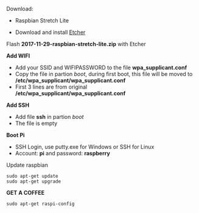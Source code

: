 Download:
* Raspbian Stretch Lite

* Download and install [Etcher](https:/etcher.io/)

Flash **2017-11-29-raspbian-stretch-lite.zip** with Etcher

**Add WIFI**
* Add your SSID and WIFIPASSWORD to the file **wpa_supplicant.conf**
* Copy the file in partion *boot*, during first boot, this file will be moved to **/etc/wpa_supplicant/wpa_supplicant.conf**
* First 3 lines are from original **/etc/wpa_supplicant/wpa_supplicant.conf**

**Add SSH**
* Add file **ssh** in partion *boot*
* The file is empty

**Boot Pi**
* SSH Login, use putty.exe for Windows or SSH for Linux
* Account: **pi** and password: **raspberry**

Update raspbian
```
sudo apt-get update
sudo apt-get upgrade
```
**GET A COFFEE**
```
sudo apt-get raspi-config
```
